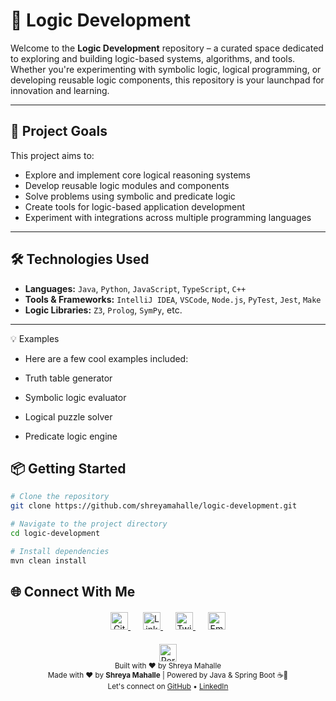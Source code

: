 # 🧠 Logic Development

Welcome to the **Logic Development** repository – a curated space dedicated to exploring and building logic-based systems, algorithms, and tools. Whether you're experimenting with symbolic logic, logical programming, or developing reusable logic components, this repository is your launchpad for innovation and learning.

---

## 🚀 Project Goals

This project aims to:

- Explore and implement core logical reasoning systems
- Develop reusable logic modules and components
- Solve problems using symbolic and predicate logic
- Create tools for logic-based application development
- Experiment with integrations across multiple programming languages

---

## 🛠️ Technologies Used

- **Languages:** `Java`, `Python`, `JavaScript`, `TypeScript`, `C++`
- **Tools & Frameworks:** `IntelliJ IDEA`, `VSCode`, `Node.js`, `PyTest`, `Jest`, `Make`
- **Logic Libraries:** `Z3`, `Prolog`, `SymPy`, etc.

---

💡 Examples
- Here are a few cool examples included:

- Truth table generator

- Symbolic logic evaluator

- Logical puzzle solver

- Predicate logic engine

## 📦 Getting Started

```bash
# Clone the repository
git clone https://github.com/shreyamahalle/logic-development.git

# Navigate to the project directory
cd logic-development

# Install dependencies 
mvn clean install

```  
## 🌐 Connect With Me

<div align="center" style="margin: 20px 0;">
  <!-- GitHub -->
  <a href="https://github.com/shreyamahalle" style="margin: 0 10px;">
    <img src="https://img.shields.io/badge/GitHub-181717?style=for-the-badge&logo=github&logoColor=white" alt="GitHub" height="28"/>
  </a>
  
  <!-- LinkedIn (with your corrected link) -->
  <a href="https://www.linkedin.com/in/shreya-mahalle-254657176/?originalSubdomain=in" style="margin: 0 10px;">
    <img src="https://img.shields.io/badge/LinkedIn-0A66C2?style=for-the-badge&logo=linkedin&logoColor=white" alt="LinkedIn" height="28"/>
  </a>
  
  <!-- Twitter -->
  <a href="https://twitter.com/shreyamahalle" style="margin: 0 10px;">
    <img src="https://img.shields.io/badge/Twitter-1DA1F2?style=for-the-badge&logo=twitter&logoColor=white" alt="Twitter" height="28"/>
  </a>
  
  <!-- Email -->
  <a href="mailto:shreyamahalle8@example.com" style="margin: 0 10px;">
    <img src="https://img.shields.io/badge/Email-D14836?style=for-the-badge&logo=gmail&logoColor=white" alt="Email" height="28"/>
  </a>
</div>

<div align="center" style="margin-top: 15px;">
  <a href="https://shreyamahalle.github.io" style="text-decoration: none;">
    <img src="https://img.shields.io/badge/Portfolio-4285F4?style=for-the-badge&logo=google-chrome&logoColor=white" alt="Portfolio" height="28"/>
  </a>
</div>

<div align="center"> <sub>Built with ❤︎ by Shreya Mahalle</sub> </div> 

<div align="center">
  <sub>Made with ❤︎ by <strong>Shreya Mahalle</strong> | Powered by Java & Spring Boot ☕🌱</sub>  
  <br/>
  <sub>Let's connect on 
    <a href="https://github.com/shreyamahalle">GitHub</a> &bull; 
    <a href="https://linkedin.com/in/shreyamahalle">LinkedIn</a>
  </sub>
</div>




